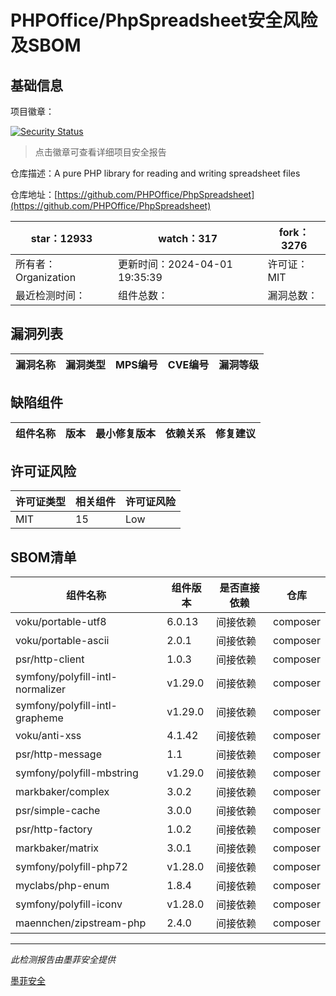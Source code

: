 # PHPOffice/PhpSpreadsheet安全风险及SBOM

## 基础信息

项目徽章：

[![Security Status](https://www.murphysec.com/platform3/v31/badge/1775598208225501184.svg)](https://www.murphysec.com/console/report/1692241076500189184/1775598208225501184)

> 点击徽章可查看详细项目安全报告

仓库描述：A pure PHP library for reading and writing spreadsheet files

仓库地址：[https://github.com/PHPOffice/PhpSpreadsheet](https://github.com/PHPOffice/PhpSpreadsheet)

| star：12933 | watch：317 | fork：3276 |
| ----------- | -------------- | ------------ |
| 所有者：Organization | 更新时间：2024-04-01 19:35:39 | 许可证：MIT |
| 最近检测时间： | 组件总数： | 漏洞总数： |




## 漏洞列表

| 漏洞名称 | 漏洞类型 | MPS编号 | CVE编号 | 漏洞等级 |
| ------- | ------ | ------- | ------ | ----- |





## 缺陷组件

| 组件名称 | 版本 | 最小修复版本 | 依赖关系 | 修复建议 |
| -------- | ---- | ------------ | -------- | -------- |





## 许可证风险

| 许可证类型 | 相关组件 | 许可证风险 |
| ---------- | -------- | ---------- |
|MIT|15|Low|




## SBOM清单

| 组件名称 | 组件版本 | 是否直接依赖 | 仓库 |
| -------- | -------- | ------------ | ---- |
|voku/portable-utf8|6.0.13|间接依赖|composer|
|voku/portable-ascii|2.0.1|间接依赖|composer|
|psr/http-client|1.0.3|间接依赖|composer|
|symfony/polyfill-intl-normalizer|v1.29.0|间接依赖|composer|
|symfony/polyfill-intl-grapheme|v1.29.0|间接依赖|composer|
|voku/anti-xss|4.1.42|间接依赖|composer|
|psr/http-message|1.1|间接依赖|composer|
|symfony/polyfill-mbstring|v1.29.0|间接依赖|composer|
|markbaker/complex|3.0.2|间接依赖|composer|
|psr/simple-cache|3.0.0|间接依赖|composer|
|psr/http-factory|1.0.2|间接依赖|composer|
|markbaker/matrix|3.0.1|间接依赖|composer|
|symfony/polyfill-php72|v1.28.0|间接依赖|composer|
|myclabs/php-enum|1.8.4|间接依赖|composer|
|symfony/polyfill-iconv|v1.28.0|间接依赖|composer|
|maennchen/zipstream-php|2.4.0|间接依赖|composer|


------

*此检测报告由墨菲安全提供*

[墨菲安全](www.murphysec.com)